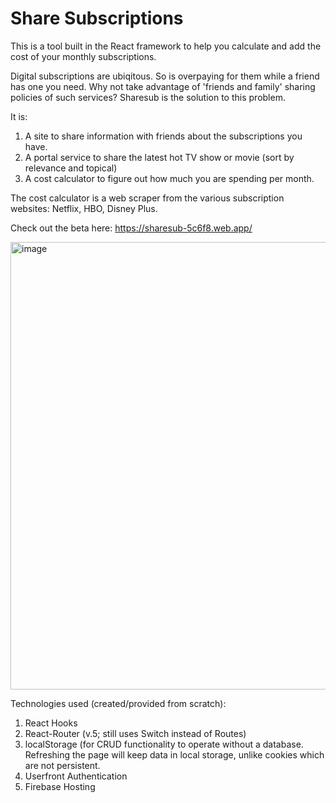 
# Share Subscriptions

This is a tool built in the React framework to help you calculate and add the cost of your monthly subscriptions. 

Digital subscriptions are ubiqitous. So is overpaying for them while a friend has one you need. Why not take advantage of 'friends and family' sharing policies of such services? Sharesub is the solution to this problem.

It is: 

1) A site to share information with friends about the subscriptions you have.
2) A portal service to share the latest hot TV show or movie (sort by relevance and topical)
3) A cost calculator to figure out how much you are spending per month. 

The cost calculator is a web scraper from the various subscription websites: Netflix, HBO, Disney Plus.

Check out the beta here:
https://sharesub-5c6f8.web.app/

<img width="716" alt="image" src="https://user-images.githubusercontent.com/18095228/149642781-6da3a148-d588-4384-b5c8-32a84bcccd39.png">

Technologies used (created/provided from scratch):

1. React Hooks
2. React-Router (v.5; still uses Switch instead of Routes)
4. localStorage (for CRUD functionality to operate without a database. Refreshing the page will keep data in local storage, unlike cookies which are not persistent.
5. Userfront Authentication
6. Firebase Hosting

